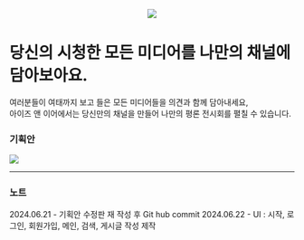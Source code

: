 <p align="center">
  <img src="https://github.com/seoseuo/Eyes-Ears/assets/90320005/1ef48764-6a6e-4c27-be87-8562403aa0fa" style="object-fit: cover;">
</p>

# 당신의 시청한 모든 미디어를 나만의 채널에 담아보아요.
여러분들이 여태까지 보고 들은 모든 미디어들을 의견과 함께 담아내세요, <br>
아이즈 앤 이어에서는 당신만의 채널을 만들어 나만의 평론 전시회를 펼칠 수 있습니다.

### 기획안
<a href="https://chivalrous-saffron-326.notion.site/EnE-6e8b2c03a73e4914844c0aca8aa704a1?pvs=4"><img src="https://img.shields.io/badge/PLAN-FF9E0F?style=for-the-badge&logo=&logoColor=white" /></a>

<hr>

### 노트
2024.06.21 - 기획안 수정판 재 작성 후 Git hub commit
2024.06.22 - UI : 시작, 로그인, 회원가입, 메인, 검색, 게시글 작성 제작
